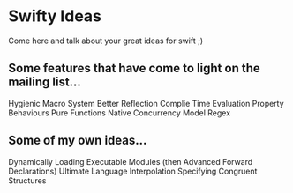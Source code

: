 # Swifty Ideas
Come here and talk about your great ideas for swift ;)

## Some features that have come to light on the mailing list...

Hygienic Macro System
Better Reflection
Complie Time Evaluation
Property Behaviours
Pure Functions
Native Concurrency Model
Regex

## Some of my own ideas...

Dynamically Loading Executable Modules
  (then Advanced Forward Declarations)
Ultimate Language Interpolation
Specifying Congruent Structures
